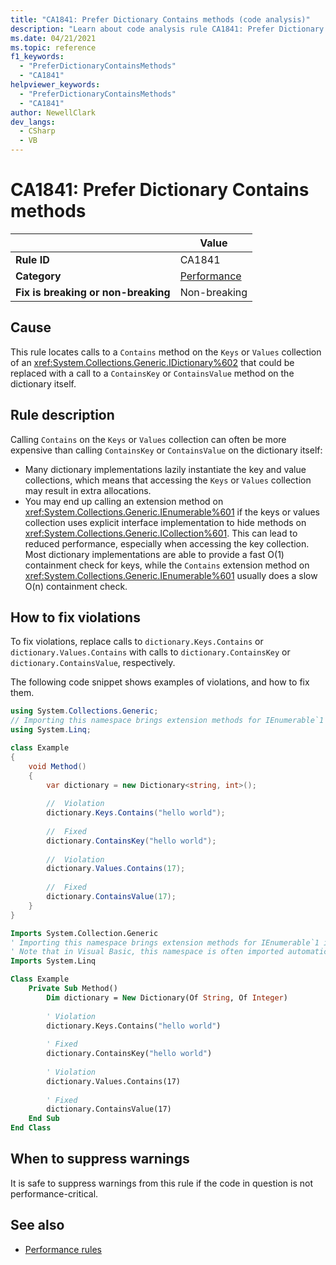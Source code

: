 ```yaml
---
title: "CA1841: Prefer Dictionary Contains methods (code analysis)"
description: "Learn about code analysis rule CA1841: Prefer Dictionary Contains methods"
ms.date: 04/21/2021
ms.topic: reference
f1_keywords:
  - "PreferDictionaryContainsMethods"
  - "CA1841"
helpviewer_keywords:
  - "PreferDictionaryContainsMethods"
  - "CA1841"
author: NewellClark
dev_langs:
  - CSharp
  - VB
---
```

# CA1841: Prefer Dictionary Contains methods

| | Value |
|-|-|
| **Rule ID** |CA1841|
| **Category** |[Performance](performance-warnings.md)|
| **Fix is breaking or non-breaking** |Non-breaking|

## Cause

This rule locates calls to a `Contains` method on the `Keys` or `Values` collection of an <xref:System.Collections.Generic.IDictionary%602> that could be replaced with a call to a `ContainsKey` or `ContainsValue` method on the dictionary itself.

## Rule description

Calling `Contains` on the `Keys` or `Values` collection can often be more expensive than calling `ContainsKey` or `ContainsValue` on the dictionary itself:

- Many dictionary implementations lazily instantiate the key and value collections, which means that accessing the `Keys` or `Values` collection may result in extra allocations.
- You may end up calling an extension method on <xref:System.Collections.Generic.IEnumerable%601> if the keys or values collection uses explicit interface implementation to hide methods on <xref:System.Collections.Generic.ICollection%601>. This can lead to reduced performance, especially when accessing the key collection. Most dictionary implementations are able to provide a fast O(1) containment check for keys, while the `Contains` extension method on <xref:System.Collections.Generic.IEnumerable%601> usually does a slow O(n) containment check.

## How to fix violations

To fix violations, replace calls to `dictionary.Keys.Contains` or `dictionary.Values.Contains` with calls to `dictionary.ContainsKey` or `dictionary.ContainsValue`, respectively.

The following code snippet shows examples of violations, and how to fix them.

```csharp
using System.Collections.Generic;
// Importing this namespace brings extension methods for IEnumerable`1 into scope. 
using System.Linq;

class Example
{
    void Method()
    {
        var dictionary = new Dictionary<string, int>();
        
        //  Violation
        dictionary.Keys.Contains("hello world");
        
        //  Fixed
        dictionary.ContainsKey("hello world");
        
        //  Violation
        dictionary.Values.Contains(17);
        
        //  Fixed
        dictionary.ContainsValue(17);
    }
}
```

```vb
Imports System.Collection.Generic
' Importing this namespace brings extension methods for IEnumerable`1 into scope. 
' Note that in Visual Basic, this namespace is often imported automatically throughout the project.
Imports System.Linq

Class Example
    Private Sub Method()
        Dim dictionary = New Dictionary(Of String, Of Integer)
        
        ' Violation
        dictionary.Keys.Contains("hello world")
        
        ' Fixed
        dictionary.ContainsKey("hello world")
        
        ' Violation
        dictionary.Values.Contains(17)
        
        ' Fixed
        dictionary.ContainsValue(17)
    End Sub
End Class
```

## When to suppress warnings

It is safe to suppress warnings from this rule if the code in question is not performance-critical.

## See also

- [Performance rules](performance-warnings.md)

